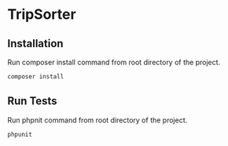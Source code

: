 # TripSorter
## Installation
Run composer install command from root directory of the project.
```bash
composer install
```
## Run Tests
Run phpnit command from root directory of the project.
```bash
phpunit
```
